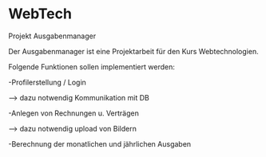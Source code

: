 # WebTech
Projekt Ausgabenmanager

Der Ausgabenmanager ist eine Projektarbeit für den Kurs Webtechnologien.

Folgende Funktionen sollen implementiert werden:

-Profilerstellung / Login

--> dazu notwendig Kommunikation mit DB

-Anlegen von Rechnungen u. Verträgen

--> dazu notwendig upload von Bildern

-Berechnung der monatlichen und jährlichen Ausgaben


